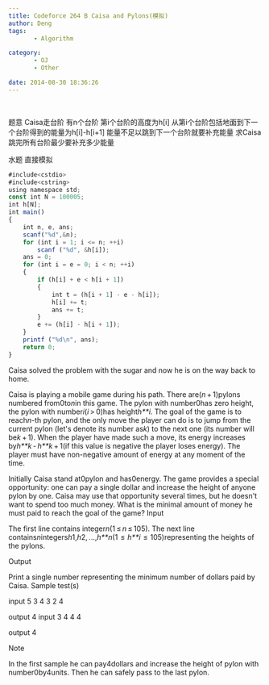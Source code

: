 ```yaml
---
title: Codeforce 264 B Caisa and Pylons(模拟)
author: Deng
tags: 
       - Algorithm

category: 
       - OJ
       - Other

date: 2014-08-30 18:36:26
---
```

﻿﻿

题意 Caisa走台阶 有n个台阶 第i个台阶的高度为h[i] 从第i个台阶包括地面到下一个台阶得到的能量为h[i]-h[i+1] 能量不足以跳到下一个台阶就要补充能量 求Caisa跳完所有台阶最少要补充多少能量

水题 直接模拟

```js 
#include<cstdio>
#include<cstring>
using namespace std;
const int N = 100005;
int h[N];
int main()
{
    int n, e, ans;
    scanf("%d",&n);
    for (int i = 1; i <= n; ++i)
        scanf ("%d", &h[i]);
    ans = 0;
    for (int i = e = 0; i < n; ++i)
    {
        if (h[i] + e < h[i + 1])
        {
            int t = (h[i + 1] - e - h[i]);
            h[i] += t;
            ans += t;
        }
        e += (h[i] - h[i + 1]);
    }
    printf ("%d\n", ans);
    return 0;
}
```

Caisa solved the problem with the sugar and now he is on the way back to home.

Caisa is playing a mobile game during his path. There are(*n* + 1)pylons numbered from0to*n*in this game. The pylon with number0has zero height, the pylon with number*i*(*i* > 0)has height*h**i*. The goal of the game is to reach*n*-th pylon, and the only move the player can do is to jump from the current pylon (let's denote its number as*k*) to the next one (its number will be*k* + 1). When the player have made such a move, its energy increases by*h**k* - *h**k* + 1(if this value is negative the player loses energy). The player must have non-negative amount of energy at any moment of the time.

Initially Caisa stand at0pylon and has0energy. The game provides a special opportunity: one can pay a single dollar and increase the height of anyone pylon by one. Caisa may use that opportunity several times, but he doesn't want to spend too much money. What is the minimal amount of money he must paid to reach the goal of the game?
Input

The first line contains integer*n*(1 ≤ *n* ≤ 105). The next line contains*n*integers*h*1,*h*2, ...,*h**n*(1  ≤  *h**i*  ≤  105)representing the heights of the pylons.

Output

Print a single number representing the minimum number of dollars paid by Caisa.
Sample test(s)

input 5 3 4 3 2 4

output 4
input 3 4 4 4

output 4

Note

In the first sample he can pay4dollars and increase the height of pylon with number0by4units. Then he can safely pass to the last pylon.